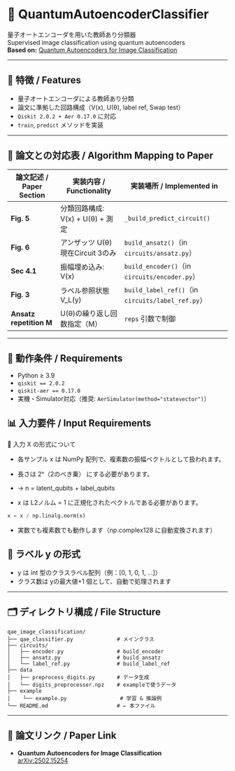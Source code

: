 # 🧠 QuantumAutoencoderClassifier

量子オートエンコーダを用いた教師あり分類器  
Supervised image classification using quantum autoencoders  
**Based on:** [Quantum Autoencoders for Image Classification](https://arxiv.org/abs/2502.15254)

---

## 🌟 特徴 / Features

- 量子オートエンコーダによる教師あり分類
- 論文に準拠した回路構成（V(x), U(θ), label ref, Swap test）
- `Qiskit 2.0.2 + Aer 0.17.0` に対応
- `train`, `predict` メソッドを実装

---

## 📘 論文との対応表 / Algorithm Mapping to Paper

| 論文記述 / Paper Section         | 実装内容 / Functionality                     | 実装場所 / Implemented in                   |
|----------------------------------|-----------------------------------------------|---------------------------------------------|
| **Fig. 5**                       | 分類回路構成: V(x) + U(θ) + 測定              | `_build_predict_circuit()`                  |
| **Fig. 6**                       | アンザッツ U(θ) 現在Circuit 3のみ          | `build_ansatz()`（in `circuits/ansatz.py`） |
| **Sec 4.1**                   | 振幅埋め込み: V(x)                            | `build_encoder()`（in `circuits/encoder.py`）|
| **Fig. 3**                       | ラベル参照状態 V_L(y)                         | `build_label_ref()`（in `circuits/label_ref.py`）|
| **Ansatz repetition M**         | U(θ)の繰り返し回数指定（M）                   | `reps` 引数で制御                           |

---

## 🧪 動作条件 / Requirements

- Python ≥ 3.9
- `qiskit == 2.0.2`
- `qiskit-aer == 0.17.0`
- 実機・Simulator対応（推奨: `AerSimulator(method="statevector")`）

## 📊 入力要件 / Input Requirements

🔢 入力 X の形式について
- 各サンプル x は NumPy 配列で、複素数の振幅ベクトルとして扱われます。
- 長さは 2ⁿ（2のべき乗） にする必要があります。
- → n = latent_qubits + label_qubits

- x は L2ノルム = 1 に正規化されたベクトルである必要があります。

```python
x = x / np.linalg.norm(x)
```
- 実数でも複素数でも動作します（np.complex128 に自動変換されます）

## 🧪 ラベル y の形式
- y は int 型のクラスラベル配列（例：[0, 1, 0, 1, ...]）
- クラス数は yの最大値+1 個として、自動で処理されます

---

## 🗂️ ディレクトリ構成 / File Structure

```
qae_image_classification/
├── qae_classifier.py              # メインクラス
├── circuits/
│   ├── encoder.py                 # build_encoder
│   ├── ansatz.py                  # build_ansatz
│   └── label_ref.py               # build_label_ref
├── data 
│   ├── preprocess_digits.py       # データ生成
│   └── digits_preprocesser.npz    # exampleで使うデータ
├── example
│    └── example.py                 # 学習 & 推論例
└── README.md                      # ← 本ファイル
```

---

## 🔗 論文リンク / Paper Link

- **Quantum Autoencoders for Image Classification**  
  [arXiv:2502.15254](https://arxiv.org/abs/2502.15254)
